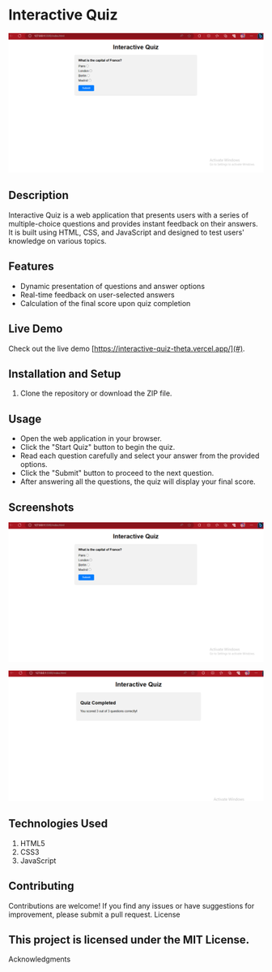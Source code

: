 # Interactive Quiz

![Quiz Screenshot](./Image/Interactive_Quiz_Screenshot.PNG)

## Description

Interactive Quiz is a web application that presents users with a series of multiple-choice questions and provides instant feedback on their answers. It is built using HTML, CSS, and JavaScript and designed to test users' knowledge on various topics.

## Features

- Dynamic presentation of questions and answer options
- Real-time feedback on user-selected answers
- Calculation of the final score upon quiz completion

## Live Demo

Check out the live demo [https://interactive-quiz-theta.vercel.app/](#).

## Installation and Setup

1. Clone the repository or download the ZIP file.

<!-- ```bash
git clone [https://github.com/Olamiposi-cloud-coder/Interactive_Quiz.git] -->

    
   
## Usage

- Open the web application in your browser.
- Click the "Start Quiz" button to begin the quiz.
- Read each question carefully and select your answer from the provided options.
- Click the "Submit" button to proceed to the next question.
- After answering all the questions, the quiz will display your final score.

## Screenshots

![Quiz Question](./Image/Interactive_Quiz_Screenshot.PNG)

![Quiz Result](./Image/Interactive_Quiz_Screenshot1.PNG)

## Technologies Used

1. HTML5
2. CSS3
3. JavaScript

## Contributing

Contributions are welcome! If you find any issues or have suggestions for improvement, please submit a pull request.
License

## This project is licensed under the MIT License.
Acknowledgments